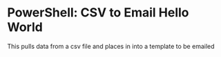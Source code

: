 # PowerShell: CSV to Email Hello World
 This pulls data from a csv file and places in into a template to be emailed

